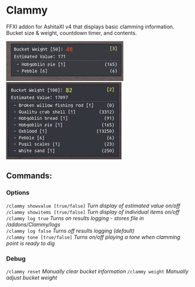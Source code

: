 # Clammy
FFXI addon for AshitaXI v4 that displays basic clamming information. Bucket size & weight, countdown timer, and contents.

![Clammy Image 1](images/image1.png "Clammy")
![Clammy Image 2](images/image2.png "Clammy")

## Commands:
### Options
 `/clammy showvalue [true/false]` *Turn display of estimated value on/off*  
 `/clammy showitems [true/false]` *Turn display of individual items on/off*  
 `/clammy log true` *Turns on results logging - stores file in /addons/Clammy/logs*  
 `/clammy log false` *Turns off results logging (default)*  
 `/clammy tone [true/false]` *Turns on/off playing a tone when clamming point is ready to dig*  
### Debug
 `/clammy reset` *Manually clear bucket information*
 `/clammy weight` *Manually adjust bucket weight*

